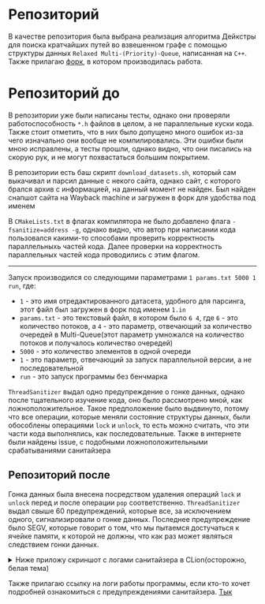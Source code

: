 # Репозиторий

В качестве репозитория была выбрана реализация алгоритма Дейкстры для поиска кратчайших путей во взвешенном графе с помощью структуры
данных `Relaxed Multi-(Priority)-Queue`, написанная на `C++`. 
Также прилагаю [форк](https://github.com/LeonidElkin/parallel-programming-2-task), в котором производилась работа.

# Репозиторий до

В репозитории уже были написаны тесты, однако они проверяли работоспособность `*.h` файлов в целом, а не параллельные куски кода. Также стоит отметить, что в них было допущено много ошибок из-за чего изначально
они вообще не компилировались. Эти ошибки были мною исправлены, а тесты прошли, однако видно, что они писались на скорую рук, и не могут похвастаться большим покрытием.

В репозитории есть баш скрипт `download_datasets.sh`, который сам выкачивал и парсил данные с некого сайта, однако сайт, с которого брался архив с информацией, на данный момент не найден. Был найден снапшот сайта на Wayback 
machine и загружен в форк для удобства под именем

В `CMakeLists.txt` в флагах компилятора не было добавлено флага `-fsanitize=address -g`, однако видно, что автор при написании кода пользовался какими-то способами проверить корректность параллельныхь частей кода.
Далее проверки на корректность параллельных частей кода проводились с этим флагом.

---

Запуск производился со следующими параметрами `1 params.txt 5000 1 run`, где:
- `1` - это имя отредактированного датасета, удобного для парсинга, этот файл был загружен в форк под именем `1.in`
- `params.txt` - это текстовый файл, в котором было `6 4`, где `6` - это количество потоков, а `4` - это параметр, отвечающий за количество очередей в Multi-Queue(этот параметр умножался на количество потоков и получалось количество очередей)
- `5000` - это количество элементов в одной очереди
- `1` - это параметр, отвечающий за запуск параллельной версии, а не последовательной
- `run` - это запуск программы без бенчмарка

`ThreadSanitizer` выдал одно предупреждение о гонке данных, однако после тщательного изучение кода, оно было рассмотрено мной, как ложноположительное. Такое предположение было выдвинуто, потому что все 
операции, которые меняли состояние структуры данных, были обособлены операциями `lock` и `unlock`, то есть можно считать, что эти части кода выполнялись, как последовательные. Также в интернете были найдены
issue, с подобными ложноположительными срабатываниями санитайзера

## Репозиторий после

Гонка данных была внесена посредством удаления операций `lock` и `unlock` перед и после операции `pop` соответственно. `ThreadSanitizer` выдал свыше 60 предупреждений, которые все, за исключением одного, 
сигнализировали о гонке данных. Последнее предупреждение было SEGV, которые говорит о том, что мы пытаемся достучаться к ячейке памяти, к которой не должны, что как раз может являться следствием гонки данных.

<details>
  <summary> Ниже приложу скриншот с логами санитайзера в CLion(осторожно, белая тема) </summary>

  ![image](https://github.com/LeonidElkin/Parallel-programming/assets/113133848/700c093d-c3f1-4ad4-b77a-c7a05f7b7c5f)

</details>

Также прилагаю ссылку на логи работы программы, если кто-то хочет подробней ознакомиться с предупреждениями санитайзера. [Тык](log.txt)
